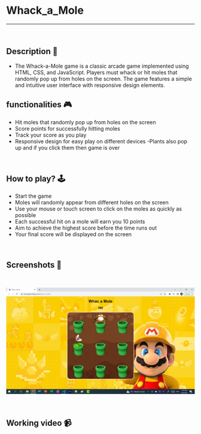 # **Whack_a_Mole** 

---

<br>

## **Description 📃** 
- The Whack-a-Mole game is a classic arcade game implemented using HTML, CSS, and JavaScript. Players must whack or hit moles that randomly pop up from holes on the screen. The game features a simple and intuitive user interface with responsive design elements.

## **functionalities 🎮** 
- Hit moles that randomly pop up from holes on the screen
- Score points for successfully hitting moles
- Track your score as you play
- Responsive design for easy play on different devices
-Plants also pop up and if you click them then game is over

<br>

## **How to play? 🕹️**

- Start the game 
- Moles will randomly appear from different holes on the screen
- Use your mouse or touch screen to click on the moles as quickly as possible
- Each successful hit on a mole will earn you 10 points
- Aim to achieve the highest score before the time runs out
- Your final score will be displayed on the screen

<br>

## **Screenshots 📸**
<br>

![image](../../assets/images/whake_A_Mole_Game.png)

<br>


## **Working video 📹**
<!-- add your working video over here -->
